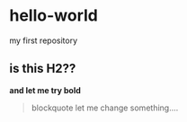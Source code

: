 # hello-world
my first repository
## is this H2??
**and let me try bold**
> blockquote
let me change something....
